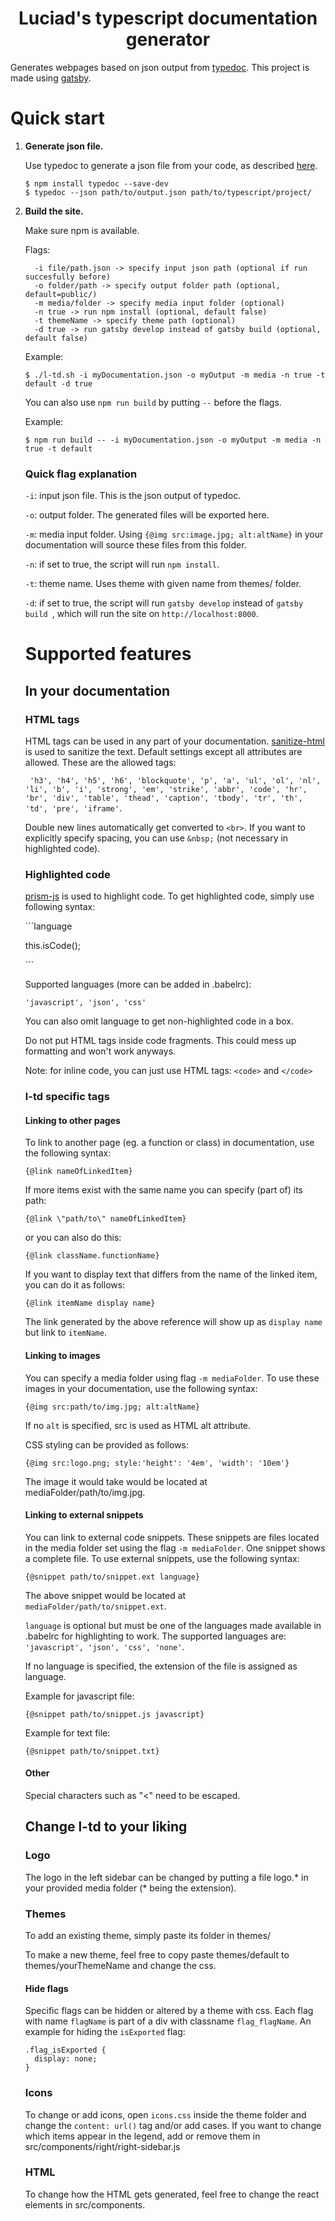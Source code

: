 <h1 align="center">
  Luciad's typescript documentation generator
</h1>

Generates webpages based on json output from  [typedoc](https://typedoc.org/). This project is made using [gatsby](www.gatsby.org).


# Quick start

1.  **Generate json file.**

    Use typedoc to generate a json file from your code, as described [here](https://typedoc.org/api/).

    ```shell
    $ npm install typedoc --save-dev
    $ typedoc --json path/to/output.json path/to/typescript/project/
    ```

1. **Build the site.**

    Make sure npm is available.

    Flags:
    ```shell
      -i file/path.json -> specify input json path (optional if run succesfully before)
      -o folder/path -> specify output folder path (optional, default=public/)
      -m media/folder -> specify media input folder (optional)
      -n true -> run npm install (optional, default false)
      -t themeName -> specify theme path (optional)
      -d true -> run gatsby develop instead of gatsby build (optional, default false)
    ```

    Example:

    ```shell
    $ ./l-td.sh -i myDocumentation.json -o myOutput -m media -n true -t default -d true
    ```

    You can also use ```npm run build``` by putting ```--``` before the flags.

    Example:

    ```shell
    $ npm run build -- -i myDocumentation.json -o myOutput -m media -n true -t default
    ```
    ### Quick flag explanation

    `-i`: input json file. This is the json output of typedoc.

    `-o`: output folder. The generated files will be exported here.

    `-m`: media input folder. Using `{@img src:image.jpg; alt:altName}` in your documentation will source these files from this folder.

    `-n`: if  set to true, the script will run `npm install`.

    `-t`: theme name. Uses theme with given name from themes/ folder.

    `-d`: if set to true, the script will run `gatsby develop` instead of `gatsby build `, which will run the site on `http://localhost:8000`.

    # Supported features
    ## In your documentation
    ### HTML tags
    HTML tags can be used in any part of your documentation.
    [sanitize-html](https://www.npmjs.com/package/sanitize-html) is used to sanitize the text. Default settings except all attributes are allowed. These are the allowed tags:

    ` 'h3', 'h4', 'h5', 'h6', 'blockquote', 'p', 'a', 'ul', 'ol', 'nl', 'li', 'b', 'i', 'strong', 'em', 'strike', 'abbr', 'code', 'hr', 'br', 'div', 'table', 'thead', 'caption', 'tbody', 'tr', 'th', 'td', 'pre', 'iframe'`.

    Double new lines automatically get converted to `<br>`. If you want to explicitly specify spacing, you can use `&nbsp;` (not necessary in highlighted code).

    ### Highlighted code
    [prism-js](https://prismjs.com/) is used to highlight code.
    To get highlighted code, simply use following syntax:

    \```language

    this.isCode();

    \```

    Supported languages (more can be added in .babelrc):

    `'javascript', 'json', 'css'`

    You can also omit language to get non-highlighted code in a box.

    Do not put HTML tags inside code fragments. This could mess up formatting and won't work anyways.

    Note: for inline code, you can just use HTML tags: `<code>` and `</code>`

    ### l-td specific tags

    #### Linking to other pages

    To link to another page (eg. a function or class) in documentation, use the following syntax:
    ```
    {@link nameOfLinkedItem}
    ```

    If more items exist with the same name you can specify (part of) its path:
    ```
    {@link \"path/to\" nameOfLinkedItem}
    ```
    or you can also do this:
    ```
    {@link className.functionName}
    ```

    If you want to display text that differs from the name of the linked item, you can do it as follows:
    ```
    {@link itemName display name}
    ```
    The link generated by the above reference will show up as  `display name` but link to `itemName`.

    #### Linking to images
    You can specify a media folder using flag `-m mediaFolder`. To use these images in your documentation, use the following syntax:
    ```
    {@img src:path/to/img.jpg; alt:altName}
    ```
    If no `alt` is specified, src is used as HTML alt attribute.

    CSS styling can be provided as follows:

    ```
    {@img src:logo.png; style:'height': '4em', 'width': '10em'}
    ```

    The image it would take would be located at mediaFolder/path/to/img.jpg.

    #### Linking to external snippets
    You can link to external code snippets. These snippets are files located in the media folder set using the flag `-m mediaFolder`. One snippet shows a complete file. To use external snippets, use the following syntax:
    ```
    {@snippet path/to/snippet.ext language}
    ```

    The above snippet would be located at `mediaFolder/path/to/snippet.ext`.

    `language` is optional but must be one of the languages made available in .babelrc for highlighting to work. The supported languages are: `'javascript', 'json', 'css', 'none'`.

    If no language is specified, the extension of the file is assigned as language.

    Example for javascript file:

    ```
    {@snippet path/to/snippet.js javascript}
    ```

    Example for text file:


    ```
    {@snippet path/to/snippet.txt}
    ```


    #### Other

    Special characters such as "<" need to be escaped.

    ## Change l-td to your liking

    ### Logo
    The logo in the left sidebar can be changed by putting a file logo.* in your provided media folder (* being the extension).

    ### Themes
    To add an existing theme, simply paste its folder in themes/

    To make a new theme, feel free to copy paste themes/default to themes/yourThemeName and change the css.

    #### Hide flags
    Specific flags can be hidden or altered by a theme with css. Each flag with name `flagName` is part of a div with classname `flag_flagName`. An example for hiding the `isExported` flag:
    ```
    .flag_isExported {
      display: none;
    }
    ```
    ### Icons
    To change or add icons, open `icons.css` inside the theme folder and change the `content: url()` tag and/or add cases. If you want to change which items appear in the legend, add or remove them in src/components/right/right-sidebar.js

    ### HTML
    To change how the HTML gets generated, feel free to change the react elements in src/components.